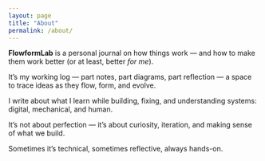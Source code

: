 ```yaml
---
layout: page
title: "About"
permalink: /about/
---
```


**FlowformLab** is a personal journal on how things work — and how to make them work better (or at least, better *for me*).

It’s my working log — part notes, part diagrams, part reflection — a space to trace ideas as they flow, form, and evolve.

I write about what I learn while building, fixing, and understanding systems: digital, mechanical, and human.

It’s not about perfection — it’s about curiosity, iteration, and making sense of what we build.

Sometimes it’s technical, sometimes reflective, always hands-on.
